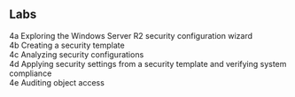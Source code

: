 ## Labs
4a Exploring the Windows Server R2 security configuration wizard  
4b Creating a security template  
4c Analyzing security configurations  
4d Applying security settings from a security template and verifying system compliance  
4e Auditing object access  

